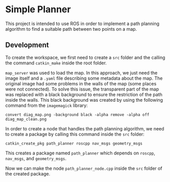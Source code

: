 # Simple Planner

This project is intended to use ROS in order to implement a path planning algorithm to find a suitable path between two points on a map.

## Development

To create the workspace, we first need to create a `src` folder and the calling the command `catkin_make` inside the root folder.

`map_server` was used to load the map. In this approach, we just need the image itself and a `.yaml` file describing some metadata about the map. The original image had some problems in the walls of the map (some places were not connected). To solve this issue, the transparent part of the map was replaced with a black background to ensure the restriction of the path inside the walls. This black background was created by using the following command from the `imagemagick` library:

```
convert diag_map.png -background black -alpha remove -alpha off diag_map_clean.png
```

In order to create a node that handles the path planning algorithm, we need to create a package by calling this command inside the `src` folder:

```
catkin_create_pkg path_planner roscpp nav_msgs geometry_msgs
```

This creates a package named `path_planner` which depends on `roscpp`, `nav_msgs`, and `geometry_msgs`.

Now we can make the node `path_planner_node.cpp` inside the `src` folder of the created package.
